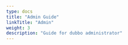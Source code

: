 ```yaml
---
type: docs
title: "Admin Guide"
linkTitle: "Admin"
weight: 3
description: "Guide for dubbo administrator"
---
```


